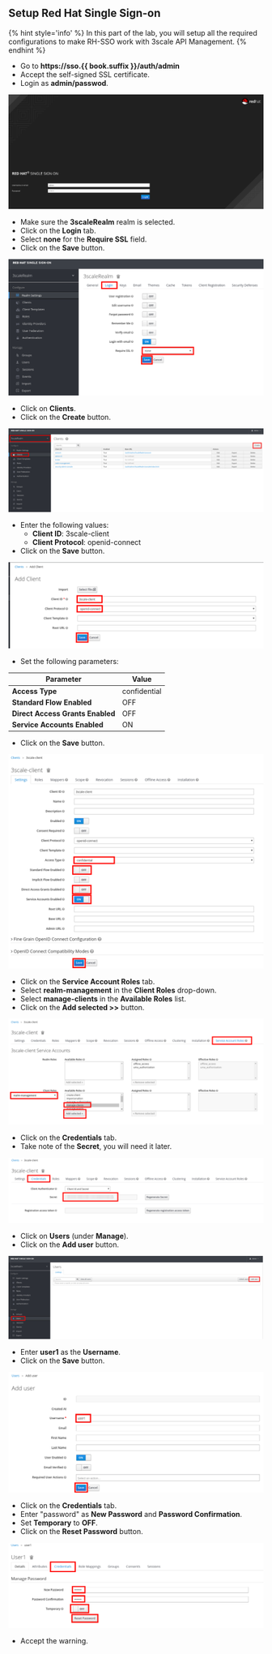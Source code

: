 ## Setup Red Hat Single Sign-on

{% hint style='info' %}
In this part of the lab, you will setup all the required configurations to make RH-SSO work with 3scale API Management.
{% endhint %}

* Go to **https://sso.{{ book.suffix }}/auth/admin**
* Accept the self-signed SSL certificate.
* Login as **admin/passwod**.

![](../assets/Selection_442.png)

* Make sure the **3scaleRealm** realm is selected.
* Click on the **Login** tab.
* Select **none** for the **Require SSL** field.
* Click on the **Save** button.

![](../assets/Selection_459.png)

* Click on **Clients**.
* Click on the **Create** button.

![](../assets/Selection_443.png)

* Enter the following values:
    * **Client ID**: 3scale-client
    * **Client Protocol**: openid-connect
* Click on the **Save** button.

![](../assets/Selection_444.png)

* Set the following parameters:

| Parameter | Value |
| --- | --- |
| **Access Type** | confidential |
| **Standard Flow Enabled** | OFF |
| **Direct Access Grants Enabled** | OFF |
| **Service Accounts Enabled** | ON |

* Click on the **Save** button.

![](../assets/Selection_445.png)

* Click on the **Service Account Roles** tab.
* Select **realm-management** in the **Client Roles** drop-down.
* Select **manage-clients** in the **Available Roles** list.
* Click on the **Add selected >>** button.

![](../assets/Selection_446.png)

* Click on the **Credentials** tab.
* Take note of the **Secret**, you will need it later.

![](../assets/Selection_447.png)

* Click on **Users** (under **Manage**).
* Click on the **Add user** button.

![](../assets/Selection_448.png)

* Enter **user1** as the **Username**.
* Click on the **Save** button.

![](../assets/Selection_449.png)

* Click on the **Credentials** tab.
* Enter "password" as **New Password** and **Password Confirmation**.
* Set **Temporary** to **OFF**.
* Click on the **Reset Password** button.

![](../assets/Selection_450.png)

* Accept the warning.




